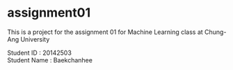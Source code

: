 # assignment01
This is a project for the assignment 01 for Machine Learning class at Chung-Ang University<br />

Student ID : 20142503<br />
Student Name : Baekchanhee<br />



